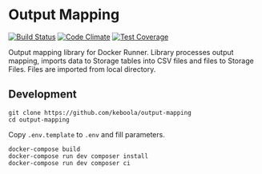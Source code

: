 # Output Mapping 
[![Build Status](https://travis-ci.org/keboola/output-mapping.svg?branch=master)](https://travis-ci.org/keboola/output-mapping) 
[![Code Climate](https://codeclimate.com/github/keboola/output-mapping/badges/gpa.svg)](https://codeclimate.com/github/keboola/output-mapping) 
[![Test Coverage](https://codeclimate.com/github/keboola/output-mapping/badges/coverage.svg)](https://codeclimate.com/github/keboola/output-mapping/coverage)

Output mapping library for Docker Runner. Library processes output mapping, imports data to Storage tables into CSV files and files to Storage Files. 
Files are imported from local directory.


## Development


```
git clone https://github.com/keboola/output-mapping
cd output-mapping
```

Copy `.env.template` to `.env` and fill parameters.


```
docker-compose build
docker-compose run dev composer install
docker-compose run dev composer ci

```